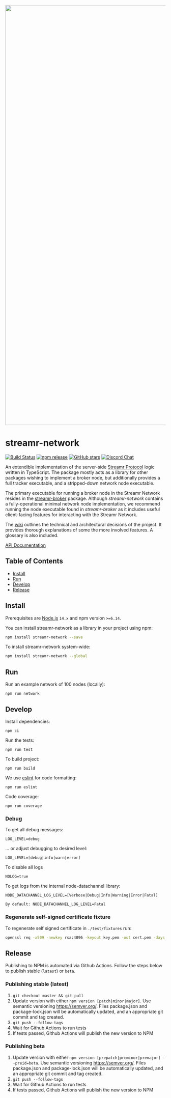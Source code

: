 <p align="center">
  <a href="https://streamr.network">
    <img alt="Streamr" src="https://raw.githubusercontent.com/streamr-dev/network-monorepo/main/packages/client/readme-header-img.png" width="1320" />
  </a>
</p>

# streamr-network

[![Build Status](https://img.shields.io/github/workflow/status/streamr-dev/network/Eslint,%20Test%20and%20Publish/master)](https://github.com/streamr-dev/network/actions)
[![npm release](https://img.shields.io/npm/v/streamr-network?style=flat)](https://www.npmjs.com/package/streamr-network)
[![GitHub stars](https://img.shields.io/github/stars/streamr-dev/network.svg?style=flat&label=Star&maxAge=2592000)](https://github.com/streamr-dev/network/)
[![Discord Chat](https://img.shields.io/discord/801574432350928907.svg?label=Discord&logo=Discord&colorB=7289da)](https://discord.gg/FVtAph9cvz)


An extendible implementation of the server-side
[Streamr Protocol](https://github.com/streamr-dev/streamr-specs/blob/master/PROTOCOL.md) logic written in TypeScript.
The package mostly acts as a library for other packages wishing to implement a broker node, but additionally
provides a full tracker executable, and a stripped-down network node executable.


The primary executable for running a broker node in the Streamr Network resides in the
[streamr-broker](https://github.com/streamr-dev/broker) package. Although _streamr-network_ contains a
fully-operational minimal network node implementation, we recommend running the node executable found in
_streamr-broker_ as it includes useful client-facing features for interacting with the Streamr Network.

The [wiki](https://github.com/streamr-dev/network/wiki) outlines the technical and architectural
decisions of the project. It provides thorough explanations of some the more involved features.
A glossary is also included.

[API Documentation](https://streamr-dev.github.io/network/)

## Table of Contents
- [Install](#install)
- [Run](#run)
- [Develop](#develop)
- [Release](#release)

## Install

Prerequisites are [Node.js](https://nodejs.org/) `14.x` and npm version `>=6.14`.

You can install streamr-network as a library in your project using npm:

```bash
npm install streamr-network --save
```

To install streamr-network system-wide:
```bash
npm install streamr-network --global
```

## Run

Run an example network of 100 nodes (locally):

    npm run network

## Develop

Install dependencies:

    npm ci

Run the tests:

    npm run test

To build project:

    npm run build

We use [eslint](https://github.com/eslint/eslint) for code formatting:

    npm run eslint

Code coverage:

    npm run coverage

### Debug

To get all debug messages:

    LOG_LEVEL=debug

... or adjust debugging to desired level:

    LOG_LEVEL=[debug|info|warn|error]

To disable all logs

    NOLOG=true

To get logs from the internal node-datachannel library:

    NODE_DATACHANNEL_LOG_LEVEL=[Verbose|Debug|Info|Warning|Error|Fatal]

    By default: NODE_DATACHANNEL_LOG_LEVEL=Fatal

### Regenerate self-signed certificate fixture
To regenerate self signed certificate in `./test/fixtures` run:

```bash
openssl req -x509 -newkey rsa:4096 -keyout key.pem -out cert.pem -days 36500 -nodes -subj "/CN=localhost"
```

## Release

Publishing to NPM is automated via Github Actions. Follow the steps below to publish stable (`latest`) or `beta`.

### Publishing stable (latest)
1. `git checkout master && git pull`
2. Update version with either `npm version [patch|minor|major]`. Use semantic versioning
https://semver.org/. Files package.json and package-lock.json will be automatically updated, and an appropriate git commit and tag created.
3. `git push --follow-tags`
4. Wait for Github Actions to run tests
5. If tests passed, Github Actions will publish the new version to NPM

### Publishing beta
1. Update version with either `npm version [prepatch|preminor|premajor] --preid=beta`. Use semantic versioning
https://semver.org/. Files package.json and package-lock.json will be automatically updated, and an appropriate git commit and tag created.
2. `git push --follow-tags`
3. Wait for Github Actions to run tests
4. If tests passed, Github Actions will publish the new version to NPM
